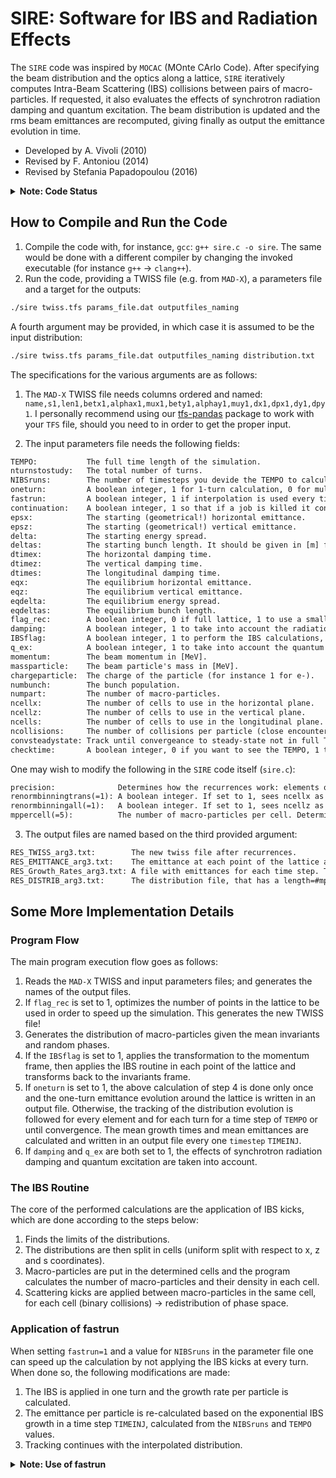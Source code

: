 # SIRE: Software for IBS and Radiation Effects

The `SIRE` code was inspired by `MOCAC` (MOnte CArlo Code).
After specifying the beam distribution and the optics along a lattice, `SIRE` iteratively computes Intra-Beam Scattering (IBS) collisions between pairs of macro-particles.
If requested, it also evaluates the effects of synchrotron radiation damping and quantum excitation.
The beam distribution is updated and the rms beam emittances are recomputed, giving finally as output the emittance evolution in time.

* Developed by A. Vivoli (2010)
* Revised by F. Antoniou (2014)
* Revised by Stefania Papadopoulou (2016)

<details>
  <summary><b>Note: Code Status</b></summary>

  The code is not maintained and has not been for a long time. This repository acts as a save and working point start for my own work on IBS, which will take inspiration from SIRE as well as use it for benchmarks.

</details>

## How to Compile and Run the Code

1. Compile the code with, for instance, `gcc`: `g++ sire.c -o sire`. The same would be done with a different compiler by changing the invoked executable (for instance `g++` -> `clang++`).
2. Run the code, providing a TWISS file (e.g. from `MAD-X`), a parameters file and a target for the outputs:
```bash
./sire twiss.tfs params_file.dat outputfiles_naming
```

A fourth argument may be provided, in which case it is assumed to be the input distribution:
```bash
./sire twiss.tfs params_file.dat outputfiles_naming distribution.txt
```

The specifications for the various arguments are as follows:

1. The `MAD-X` TWISS file needs columns ordered and named: `name,s1,len1,betx1,alphax1,mux1,bety1,alphay1,muy1,dx1,dpx1,dy1,dpy1`. I personally recommend using our [tfs-pandas](https://github.com/pylhc/tfs) package to work with your `TFS` file, should you need to in order to get the proper input.

2. The input parameters file needs the following fields:
```txt
TEMPO:           The full time length of the simulation.
nturnstostudy:   The total number of turns.
NIBSruns:        The number of timesteps you devide the TEMPO to calculate IBS.
oneturn:         A boolean integer, 1 for 1-turn calculation, 0 for multi-turn
fastrun:         A boolean integer, 1 if interpolation is used every time step TIMEINJ, and the NIBSruns parameter determines how many turns are skipped for the IBS calculation. So be careful to have a sufficient value for NIBSruns for a specific simulation time.
continuation:    A boolean integer, 1 so that if a job is killed it continues from where it stopped, 0 otherwise.
epsx:            The starting (geometrical!) horizontal emittance.
epsz:            The starting (geometrical!) vertical emittance.
delta:           The starting energy spread.
deltas:          The starting bunch length. It should be given in [m] for the 1 sigma, then for 1ns blength (4sigma) in the paramfile we should put blength=(1ns/4)*clight. Whenever changing blength -> change also en.spread
dtimex:          The horizontal damping time.
dtimez:          The vertical damping time.
dtimes:          The longitudinal damping time.
eqx:             The equilibrium horizontal emittance.
eqz:             The equilibrium vertical emittance.
eqdelta:         The equilibrium energy spread.
eqdeltas:        The equilibrium bunch length.
flag_rec:        A boolean integer, 0 if full lattice, 1 to use a smaller number of lattice points.
damping:         A boolean integer, 1 to take into account the radiation damping, 0 to ignore it.
IBSflag:         A boolean integer, 1 to perform the IBS calculations, 0 to ignore them.
q_ex:            A boolean integer, 1 to take into account the quantum excitation, 0 to ignore it.
momentum:        The beam momentum in [MeV].
massparticle:    The beam particle's mass in [MeV].
chargeparticle:  The charge of the particle (for instance 1 for e-).
numbunch:        The bunch population.
numpart:         The number of macro-particles.
ncellx:          The number of cells to use in the horizontal plane.
ncellz:          The number of cells to use in the vertical plane.
ncells:          The number of cells to use in the longitudinal plane.
ncollisions:     The number of collisions per particle (close encounters).
convsteadystate: Track until convergeance to steady-state not in full TEMPO time.
checktime:       A boolean integer, 0 if you want to see the TEMPO, 1 to see the turns instead of the TEMPO.
```

One may wish to modify the following in the `SIRE` code itself (`sire.c`):
```txt
precision:              Determines how the recurrences work: elements of the lattice with twiss functions differing of less than precision % are considered equal. The closer it is to 1 -> more recurrences -> shorter lattice -> less computation time but also less accuracy. The closer it is to 0 -> less recurrences -> higher accuracy.
renormbinningtrans(=1): A boolean integer. If set to 1, sees ncellx as f(ncells) using the mppercell value.
renormbinningall(=1):   A boolean integer. If set to 1, sees ncellz as f(ncells) using the mppercell value.
mppercell(=5):          The number of macro-particles per cell. Determines the number of created cells.
```

3. The output files are named based on the third provided argument:
```txt
RES_TWISS_arg3.txt:        The new twiss file after recurrences.
RES_EMITTANCE_arg3.txt:    The emittance at each point of the lattice after the IBS kicks (for 1-turn calculations only). This contains four columns: s, exm, ezm and esm.
RES_Growth_Rates_arg3.txt: A file with emittances for each time step. The growth rates are the zero-ed columns, so they are not saved. In this file, L{1}=timesteps (so the NIBSruns), L{2},L{3}=the emittances and energyspread=sqrt(L{4}/2).
RES_DISTRIB_arg3.txt:      The distribution file, that has a length=#mp. One can also ask for the output distribution.
```

## Some More Implementation Details

### Program Flow

The main program execution flow goes as follows:

1. Reads the `MAD-X` TWISS and input parameters files; and generates the names of the output files.
2. If `flag_rec` is set to 1, optimizes the number of points in the lattice to be used in order to speed up the simulation. This generates the new TWISS file!
3. Generates the distribution of macro-particles given the mean invariants and random phases.
4. If the `IBSflag` is set to 1, applies the transformation to the momentum frame, then applies the IBS routine in each point of the lattice and transforms back to the invariants frame.
5. If `oneturn` is set to 1, the above calculation of step 4 is done only once and the one-turn emittance evolution around the lattice is written in an output file. Otherwise, the tracking of the distribution evolution is followed for every element and for each turn for a time step of `TEMPO` or until convergence. The mean growth times and mean emittances are calculated and written in an output file every one `timestep` `TIMEINJ`.
6. If `damping` and `q_ex` are both set to 1, the effects of synchrotron radiation damping and quantum excitation are taken into account.

### The IBS Routine

The core of the performed calculations are the application of IBS kicks, which are done according to the steps below:

1. Finds the limits of the distributions.
2. The distributions are then split in cells (uniform split with respect to x, z and s coordinates).
3. Macro-particles are put in the determined cells and the program calculates the number of macro-particles and their density in each cell.
4. Scattering kicks are applied between macro-particles in the same cell, for each cell (binary collisions) -> redistribution of phase space.

### Application of fastrun

When setting `fastrun=1` and a value for `NIBSruns` in the parameter file one can speed up the calculation by not applying the IBS kicks at every turn.
When done so, the following modifications are made:

1. The IBS is applied in one turn and the growth rate per particle is calculated.
2. The emittance per particle is re-calculated based on the exponential IBS growth in a time step `TIMEINJ`, calculated from the `NIBSruns` and `TEMPO` values. 
3. Tracking continues with the interpolated distribution.

<details>
  <summary><b>Note: Use of fastrun</b></summary>

  The `fastrun` option is meant to speed up the simulation by simplifying the number of performed IBS kicks. It is left to the user to check that results are valid, which might not be the case based on your lattice, beam composition, included effects etc.

</details>
